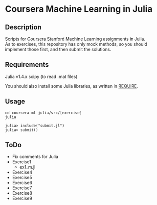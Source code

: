 # Coursera Machine Learning in Julia

## Description
Scripts for [Coursera Stanford Machine Learning](https://www.coursera.org/learn/machine-learning/home/welcome) assignments in Julia.  
As to exercises, this repository has only mock methods, so you should implement those first, and then submit the solutions.

## Requirements
Julia v1.4.x
scipy (to read .mat files)

You should also install some Julia libraries, as written in [REQUIRE](https://github.com/homuler/coursera-ml-julia/blob/master/REQUIRE).

## Usage
```shell
cd coursera-ml-julia/src/[exercise]
julia

julia> include("submit.jl")
julia> submit()  
```

## ToDo
- Fix comments for Julia
- Exercise1
  - ex1_m.jl
- Exercise4
- Exercise5
- Exercise6
- Exercise7
- Exercise8
- Exercise9
